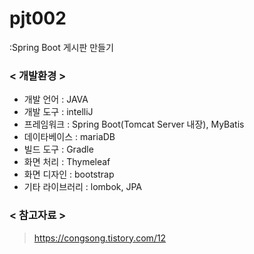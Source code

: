 # pjt002
:Spring Boot 게시판 만들기
### < 개발환경 >
- 개발 언어 : JAVA
- 개발 도구 : intelliJ
- 프레임워크 : Spring Boot(Tomcat Server 내장), MyBatis
- 데이타베이스 : mariaDB
- 빌드 도구 : Gradle
- 화면 처리 : Thymeleaf
- 화면 디자인 : bootstrap
- 기타 라이브러리 : lombok, JPA

### < 참고자료 >
> https://congsong.tistory.com/12

